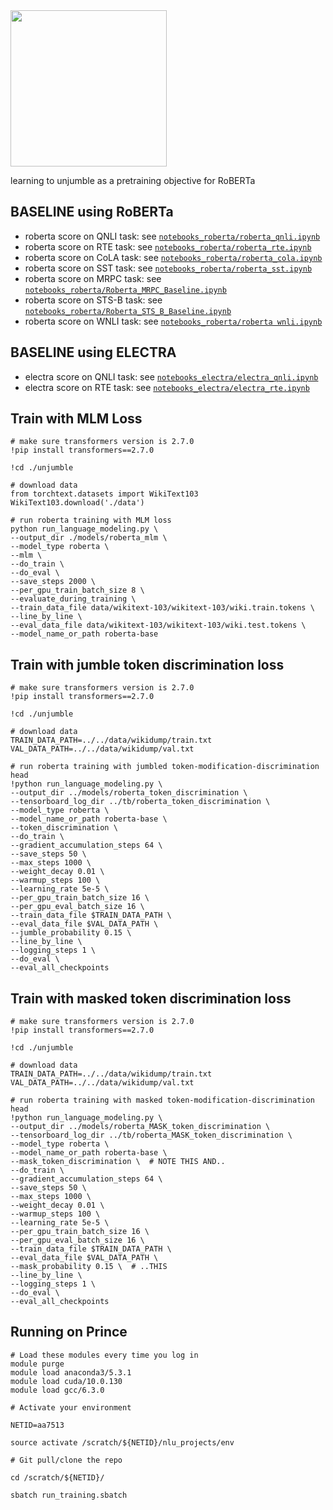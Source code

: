 <img src="https://media.giphy.com/media/xUOxeQdcBbmybIAjNm/giphy.gif" width="250" height="250" />

learning to unjumble as a pretraining objective for RoBERTa

## BASELINE using RoBERTa
- roberta score on QNLI task: see [`notebooks_roberta/roberta_qnli.ipynb`](https://github.com/subhadarship/learning-to-unjumble/tree/master/notebooks_roberta/roberta_qnli.ipynb)
- roberta score on RTE task: see [`notebooks_roberta/roberta_rte.ipynb`](https://github.com/subhadarship/learning-to-unjumble/tree/master/notebooks_roberta/roberta_rte.ipynb)
- roberta score on CoLA task: see [`notebooks_roberta/roberta_cola.ipynb`](https://github.com/subhadarship/learning-to-unjumble/tree/master/notebooks_roberta/roberta_cola.ipynb)
- roberta score on SST task: see [`notebooks_roberta/roberta_sst.ipynb`](https://github.com/subhadarship/learning-to-unjumble/tree/master/notebooks_roberta/roberta_sst.ipynb)
- roberta score on MRPC task: see [`notebooks_roberta/Roberta_MRPC_Baseline.ipynb`](https://github.com/subhadarship/learning-to-unjumble/blob/master/notebooks_roberta/Roberta_MRPC_Baseline.ipynb)
- roberta score on STS-B task: see [`notebooks_roberta/Roberta_STS_B_Baseline.ipynb`](https://github.com/subhadarship/learning-to-unjumble/blob/master/notebooks_roberta/Roberta_STS_B_Baseline.ipynb)
- roberta score on WNLI task: see [`notebooks_roberta/roberta wnli.ipynb`](https://github.com/subhadarship/learning-to-unjumble/blob/master/notebooks_roberta/roberta%20wnli.ipynb)

## BASELINE using ELECTRA
- electra score on QNLI task: see [`notebooks_electra/electra_qnli.ipynb`](https://github.com/subhadarship/learning-to-unjumble/tree/master/notebooks_electra/electra_qnli.ipynb)
- electra score on RTE task: see [`notebooks_electra/electra_rte.ipynb`](https://github.com/subhadarship/learning-to-unjumble/tree/master/notebooks_electra/electra_rte.ipynb)

## Train with MLM Loss

```jupyterpython
# make sure transformers version is 2.7.0
!pip install transformers==2.7.0

!cd ./unjumble

# download data
from torchtext.datasets import WikiText103
WikiText103.download('./data')

# run roberta training with MLM loss
python run_language_modeling.py \
--output_dir ./models/roberta_mlm \
--model_type roberta \
--mlm \
--do_train \
--do_eval \
--save_steps 2000 \
--per_gpu_train_batch_size 8 \
--evaluate_during_training \
--train_data_file data/wikitext-103/wikitext-103/wiki.train.tokens \
--line_by_line \
--eval_data_file data/wikitext-103/wikitext-103/wiki.test.tokens \
--model_name_or_path roberta-base

```

## Train with jumble token discrimination loss

```jupyterpython
# make sure transformers version is 2.7.0
!pip install transformers==2.7.0

!cd ./unjumble

# download data
TRAIN_DATA_PATH=../../data/wikidump/train.txt
VAL_DATA_PATH=../../data/wikidump/val.txt

# run roberta training with jumbled token-modification-discrimination head
!python run_language_modeling.py \
--output_dir ../models/roberta_token_discrimination \
--tensorboard_log_dir ../tb/roberta_token_discrimination \
--model_type roberta \
--model_name_or_path roberta-base \
--token_discrimination \
--do_train \
--gradient_accumulation_steps 64 \
--save_steps 50 \
--max_steps 1000 \
--weight_decay 0.01 \
--warmup_steps 100 \
--learning_rate 5e-5 \
--per_gpu_train_batch_size 16 \
--per_gpu_eval_batch_size 16 \
--train_data_file $TRAIN_DATA_PATH \
--eval_data_file $VAL_DATA_PATH \
--jumble_probability 0.15 \
--line_by_line \
--logging_steps 1 \
--do_eval \
--eval_all_checkpoints

```

## Train with masked token discrimination loss

```jupyterpython
# make sure transformers version is 2.7.0
!pip install transformers==2.7.0

!cd ./unjumble

# download data
TRAIN_DATA_PATH=../../data/wikidump/train.txt
VAL_DATA_PATH=../../data/wikidump/val.txt

# run roberta training with masked token-modification-discrimination head
!python run_language_modeling.py \
--output_dir ../models/roberta_MASK_token_discrimination \
--tensorboard_log_dir ../tb/roberta_MASK_token_discrimination \
--model_type roberta \
--model_name_or_path roberta-base \
--mask_token_discrimination \  # NOTE THIS AND..
--do_train \
--gradient_accumulation_steps 64 \
--save_steps 50 \
--max_steps 1000 \
--weight_decay 0.01 \
--warmup_steps 100 \
--learning_rate 5e-5 \
--per_gpu_train_batch_size 16 \
--per_gpu_eval_batch_size 16 \
--train_data_file $TRAIN_DATA_PATH \
--eval_data_file $VAL_DATA_PATH \
--mask_probability 0.15 \  # ..THIS
--line_by_line \
--logging_steps 1 \
--do_eval \
--eval_all_checkpoints

```

## Running on Prince
```
# Load these modules every time you log in
module purge
module load anaconda3/5.3.1
module load cuda/10.0.130
module load gcc/6.3.0

# Activate your environment

NETID=aa7513

source activate /scratch/${NETID}/nlu_projects/env

# Git pull/clone the repo

cd /scratch/${NETID}/

sbatch run_training.sbatch
```
